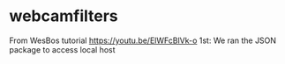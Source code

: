 # webcamfilters
From WesBos tutorial https://youtu.be/ElWFcBlVk-o
1st: We ran the JSON package to access local host
